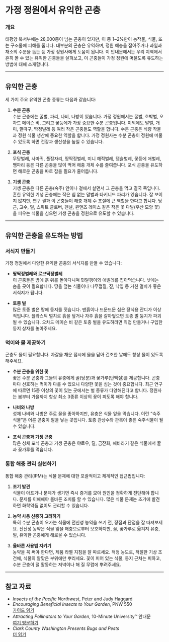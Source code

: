 # 가정 정원에서 유익한 곤충

### 개요

태평양 북서부에는 28,000종이 넘는 곤충이 있지만, 이 중 1~2%만이 농작물, 식물, 또는 구조물에 피해를 줍니다. 대부분의 곤충은 유익하며, 정원 해충을 잡아주거나 과일과 채소의 수분을 돕는 등 가정 정원사에게 도움이 됩니다. 이 안내문에서는 우리 지역에서 흔히 볼 수 있는 유익한 곤충들을 살펴보고, 이 곤충들이 가정 정원에 머물도록 유도하는 방법에 대해 소개합니다.

---

## 유익한 곤충

세 가지 주요 유익한 곤충 종류는 다음과 같습니다:

1. **수분 곤충**  
   수분 곤충에는 꿀벌, 파리, 나비, 나방이 있습니다. 가정 정원에서는 꿀벌, 호박벌, 오차드 메이슨 비, 그리고 꽃등에가 가장 중요한 수분 곤충입니다. 이외에도 말벌, 개미, 깔따구, 딱정벌레 등 여러 작은 곤충들도 역할을 합니다. 수분 곤충은 식량 작물과 정원 식물 생산에 중요한 역할을 합니다. 가정 정원사는 수분 곤충이 정원에 머물 수 있도록 하면 건강과 생산성을 높일 수 있습니다.

2. **포식 곤충**  
   무당벌레, 사마귀, 풀잠자리, 땅딱정벌레, 미니 해적벌레, 댐슬벌레, 꽃등에 애벌레, 뱀파리 등은 다른 곤충을 많이 먹어 해충 개체 수를 줄여줍니다. 포식 곤충을 유도하면 해로운 곤충을 따로 잡을 필요가 줄어듭니다.

3. **기생 곤충**  
   기생 곤충은 다른 곤충(숙주) 안이나 겉에서 살면서 그 곤충을 먹고 결국 죽입니다. 흔한 유익한 기생 곤충에는 작은 침 없는 말벌과 타키니드 파리가 있습니다. 잘 보이지 않지만, 연구 결과 이 곤충들이 해충 개체 수 조절에 큰 역할을 한다고 합니다. 당근, 고수, 딜, 스위트 클로버, 펜넬, 퀸앤즈 레이스 같은 작은 꽃 다발(우산 모양 꽃)을 피우는 식물을 심으면 기생 곤충을 정원으로 유도할 수 있습니다.

---

## 유익한 곤충을 유도하는 방법

### 서식지 만들기

가정 정원에서 다양한 유익한 곤충의 서식지를 만들 수 있습니다:

- **땅딱정벌레와 로브딱정벌레**  
  이 곤충들은 밤에 흙 위를 돌아다니며 민달팽이와 애벌레를 잡아먹습니다. 낮에는 숨을 곳이 필요합니다. 땅을 덮는 식물이나 나무껍질, 짚, 낙엽 등 거친 멀치가 좋은 서식지가 됩니다.

- **토종 벌**  
  많은 토종 벌은 땅에 둥지를 짓습니다. 맨흙이나 드문드문 심은 장식용 잔디가 이상적입니다. 플라스틱 멀치로 흙을 덮거나 자주 흙을 갈아엎으면 토종 벌 둥지가 파괴될 수 있습니다. 오차드 메이슨 비 같은 토종 벌을 유도하려면 직접 만들거나 구입한 둥지 상자를 놓아주세요.

### 먹이와 물 제공하기

곤충도 물이 필요합니다. 자갈을 채운 접시에 물을 담아 건조한 날에도 항상 물이 있도록 해주세요.

- **수분 곤충을 위한 꽃**  
  꽃은 수분 곤충과 그들의 유충에게 꿀(당분)과 꽃가루(단백질)를 제공합니다. 곤충마다 선호하는 먹이가 다를 수 있으니 다양한 꽃을 심는 것이 중요합니다. 최근 연구에 따르면 15종 이상의 꽃이 있는 곳에서는 벌 종류가 다양해진다고 합니다. 정원사는 봄부터 가을까지 항상 최소 3종류 이상의 꽃이 피도록 해야 합니다.

- **나비와 나방**  
  성체 나비와 나방은 주로 꿀을 좋아하지만, 유충은 식물 잎을 먹습니다. 이런 “숙주식물”은 어른 곤충이 알을 낳는 곳입니다. 토종 관상수와 관목이 좋은 숙주식물이 될 수 있습니다.

- **포식 곤충과 기생 곤충**  
  많은 성체 포식 곤충과 기생 곤충은 야로우, 딜, 금잔화, 해바라기 같은 식물에서 꿀과 꽃가루를 먹습니다.

### 통합 해충 관리 실천하기

통합 해충 관리(IPM)는 식물 문제에 대한 포괄적이고 체계적인 접근법입니다:

1. **조기 발견**  
   식물이 아프거나 문제가 생기면 즉시 증거를 모아 원인을 정확하게 진단해야 합니다. 문제를 이해해야 올바른 조치를 할 수 있습니다. 많은 식물 문제는 초기에 발견하면 화학약품 없이도 관리할 수 있습니다.

2. **농약 사용 신중히 고려하기**  
   특히 수분 곤충이 오가는 식물에 전신성 농약을 쓰기 전, 장점과 단점을 잘 따져보세요. 전신성 농약은 식물 잎을 해충으로부터 보호하지만, 꿀, 꽃가루로 옮겨져 유충, 벌, 유익한 곤충에게 해로울 수 있습니다.

3. **올바른 사용법 지키기**  
   농약을 꼭 써야 한다면, 제품 라벨 지침을 잘 따르세요. 적정 농도로, 적절한 기상 조건에, 식물의 알맞은 부위에만 뿌리세요. 꽃이 피어 있는 식물, 둥지 근처는 피하고, 수분 곤충이 덜 활동하는 저녁이나 해 질 무렵에 뿌려주세요.

---

## 참고 자료

- *Insects of the Pacific Northwest*, Peter and Judy Haggard
- *Encouraging Beneficial Insects to Your Garden*, PNW 550  
  [가이드 읽기](http://ir.library.oregonstate.edu/xmlui/bitstream/handle/1957/38715/pnw550.pdf)
- *Attracting Pollinators to Your Garden*, 10-Minute University™ 안내문  
  [여기 방문하기](https://www.cmastergardeners.org)
- *Clark County Washington Presents Bugs and Pests*  
  [더 읽기](http://www.co.clark.wa.us/recycle/documents/BadBugs.pdf)
